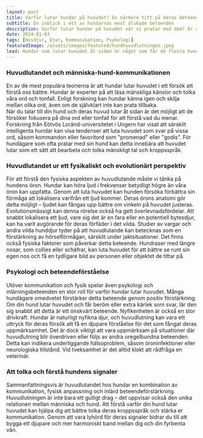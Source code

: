 ```yaml
---
layout: post
title: Varför lutar hundar på huvudet? En närmare titt på deras beteende
subtitle: En inblick i ett av hundarnas mest älskade beteenden
description: Varför lutar hundar på huvudet när vi pratar med dem? Är det nyfikenhet, försök att förstå oss, eller kanske bara för att de vet att vi tycker det är gulligt? I det här inlägget dyker vi ner i detta charmiga beteende och vad forskningen säger om det.
date: 2024-01-03
tags: [Husdjur, Djur, Kommunikation, Psykologi]
featuredImage: /assets/images/featured/hundhuvudlutningen.jpeg
lead: Hundar som lutar huvudet åt sidan är något som får de flesta hundägare att smälta. Det är nästan som om de försöker bättre förstå vad vi säger – eller kanske bara ge oss sitt gulligaste leende. Men har du någonsin undrat varför hundar faktiskt gör detta? Är det en instinkt, en inlärd beteendereaktion eller något annat? I den här artikeln gräver vi djupare för att förstå vad som ligger bakom hundens huvudlutande beteende. Vi kommer att undersöka hur detta kan vara kopplat till kommunikation, hundens anatomi och även deras nyfikenhet.
---
```


### Huvudlutandet och människa-hund-kommunikationen

En av de mest populära teorierna är att hundar lutar huvudet i ett försök att förstå oss bättre. Hundar är experter på att läsa mänskliga känslor och tolka våra ord och tonfall. Enligt forskning kan hundar känna igen och skilja mellan olika ord, även om de självklart inte kan prata tillbaka.  
När du talar till din hund och deras huvud lutar åt sidan är det möjligt att de försöker fokusera på dina ord eller tonfall för att förstå vad du menar. Forskning från Eötvös Loránd-universitetet i Ungern har visat att särskilt intelligenta hundar kan visa tendenser att luta huvudet som svar på vissa ord, såsom kommandon eller favoritord som "promenad" eller "godis". För hundägare som ofta pratar med sin hund kan detta innebära att huvudet lutar som ett sätt att bearbeta och tolka mänskligt tal och kroppsspråk.

### Huvudlutandet ur ett fysikaliskt och evolutionärt perspektiv

För att förstå den fysiska aspekten av huvudlutande måste vi tänka på hundens öron. Hundar kan höra ljud i frekvenser betydligt högre än våra öron kan uppfatta. Genom att luta huvudet kan hunden försöka förbättra sin förmåga att lokalisera varifrån ett ljud kommer. Deras örons anatomi gör detta möjligt – ljudet kan fångas upp bättre om vinkeln på huvudet justeras. Evolutionsmässigt kan denna rörelse också ha gett överlevnadsfördelar. Att snabbt lokalisera ett ljud, vare sig det är en fara eller en potentiell bytesdjur, kan ha varit avgörande för deras förfäder i det vilda. Studier av vargar och andra vilda hunddjur tyder på att huvudlutande kan betecknas som en förstärkning av hörselförmågan, särskilt under jaktsituationer. Det finns också fysiska faktorer som påverkar detta beteende. Hundraser med längre nosar, som collies eller schäfrar, kan luta huvudet för att bättre se runt sin egen nos och få en tydligare bild av personen eller objektet de tittar på.

### Psykologi och beteendeförståelse

Utöver kommunikation och fysik spelar även psykologi och inlärningsbeteenden en stor roll för varför hundar lutar huvudet. Många hundägare omedvetet förstärker detta beteende genom positiv förstärkning. Om din hund lutar huvudet och får beröm eller extra kärlek som svar, lär den sig snabbt att detta är ett önskvärt beteende. Nyfikenheten är också en stor drivkraft. Hundar är naturligt nyfikna djur, och huvudlutning kan vara ett uttryck för deras försök att få en djupare förståelse för det som fångat deras uppmärksamhet. Det är dock viktigt att vara uppmärksam på situationer där huvudlutning blir överdriven eller följs av andra oregelbundna beteenden. Detta kan indikera underliggande hälsoproblem, såsom öroninfektioner eller neurologiska tillstånd. Vid tveksamhet är det alltid klokt att rådfråga en veterinär.

### Att tolka och förstå hundens signaler

Sammanfattningsvis är huvudlutandet hos hundar en kombination av kommunikation, fysisk anpassning och inlärd beteendeförstärkning. Huvudlutningen är inte bara ett gulligt drag – det uppvisar också den unika relationen mellan människa och hund. Att förstå varför din hund lutar huvudet kan hjälpa dig att bättre tolka deras kroppsspråk och stärka er kommunikation. Genom att vara lyhörd för deras signaler bidrar du till att bygga ett djupare och mer harmoniskt band mellan dig och din fyrbenta vän.
